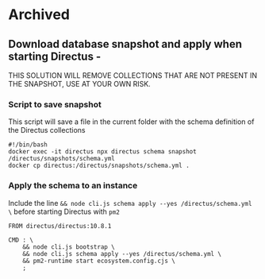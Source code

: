 # Archived 

## Download database snapshot and apply when starting Directus -

THIS SOLUTION WILL REMOVE COLLECTIONS THAT ARE NOT PRESENT IN THE SNAPSHOT, USE AT YOUR OWN RISK.

### Script to save snapshot
This script will save a file in the current folder with the schema definition of the Directus collections
```
#!/bin/bash
docker exec -it directus npx directus schema snapshot /directus/snapshots/schema.yml
docker cp directus:/directus/snapshots/schema.yml .
```

### Apply the schema to an instance

Include the line `&& node cli.js schema apply --yes /directus/schema.yml \` before starting Directus with `pm2`
```
FROM directus/directus:10.8.1

CMD : \
    && node cli.js bootstrap \
    && node cli.js schema apply --yes /directus/schema.yml \
    && pm2-runtime start ecosystem.config.cjs \
    ;
```
